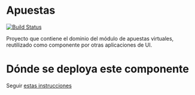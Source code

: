 # Apuestas

[![Build Status](https://travis-ci.org/uqbar-project/eg-apuestas-domain-xtend.svg?branch=master)](https://travis-ci.org/uqbar-project/eg-apuestas-domain-xtend)

Proyecto que contiene el dominio del módulo de apuestas virtuales, reutilizado como componente por otras aplicaciones de UI.

# Dónde se deploya este componente

Seguir [estas instrucciones](http://wiki.uqbar.org/wiki/articles/deploys-componentes-de-dominio-uqbar)
